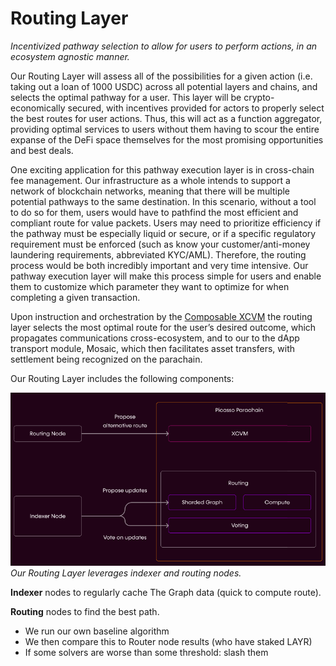 # Routing Layer

*Incentivized pathway selection to allow for users to perform actions, in an ecosystem agnostic manner.*

Our Routing Layer will assess all of the possibilities for a given action (i.e. taking out a loan of 1000 USDC) across 
all potential layers and chains, and selects the optimal pathway for a user. This layer will be crypto-economically 
secured, with incentives provided for actors to properly select the best routes for user actions. Thus, this will act as
a function aggregator, providing optimal services to users without them having to scour the entire expanse of the 
DeFi space themselves for the most promising opportunities and best deals.

One exciting application for this pathway execution layer is in cross-chain fee management. Our infrastructure as a 
whole intends to support a network of blockchain networks, meaning that there will be multiple potential pathways to the
same destination. In this scenario, without a tool to do so for them, users would have to pathfind the most efficient 
and compliant route for value packets. Users may need to prioritize efficiency if the pathway must be especially liquid 
or secure, or if a specific regulatory requirement must be enforced (such as know your customer/anti-money laundering 
requirements, abbreviated KYC/AML). Therefore, the routing process would be both incredibly important and very time 
intensive. Our pathway execution layer will make this process simple for users and enable them to customize which 
parameter they want to optimize for when completing a given transaction.

Upon instruction and orchestration by the [Composable XCVM](../cross-chain-virtual-machine.md) the routing layer selects
the most optimal route for the user’s desired outcome, which propagates communications cross-ecosystem, and to our to 
the dApp transport module, Mosaic, which then facilitates asset transfers, with settlement being recognized on the 
parachain.

Our Routing Layer includes the following components:

![Routing Layer](./routing-layer.png)
*Our Routing Layer leverages indexer and routing nodes.*

**Indexer** nodes to regularly cache The Graph data (quick to compute route).

**Routing** nodes to find the best path.

- We run our own baseline algorithm
- We then compare this to Router node results (who have staked LAYR)
- If some solvers are worse than some threshold: slash them
